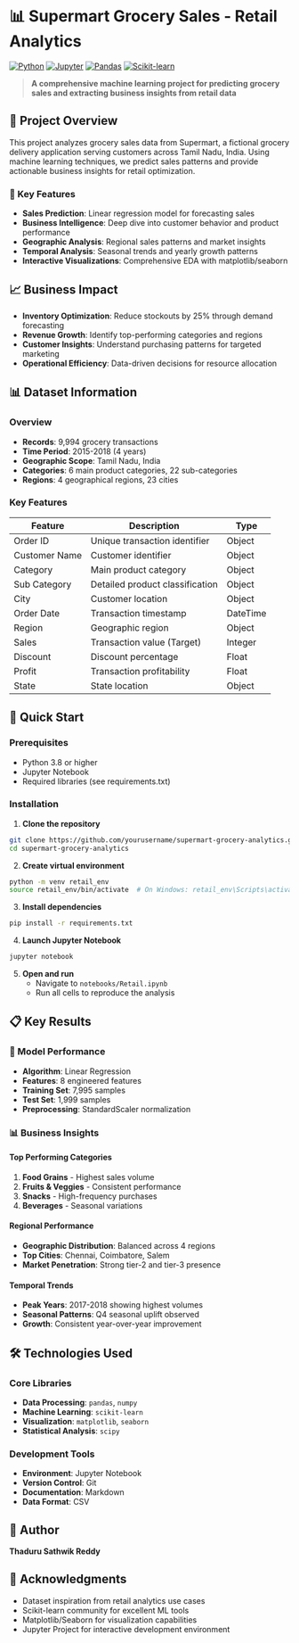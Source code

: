 # 📊 Supermart Grocery Sales - Retail Analytics

[![Python](https://img.shields.io/badge/Python-3.8+-blue.svg)](https://python.org)
[![Jupyter](https://img.shields.io/badge/Jupyter-Notebook-orange.svg)](https://jupyter.org)
[![Pandas](https://img.shields.io/badge/Pandas-Data%20Analysis-green.svg)](https://pandas.pydata.org)
[![Scikit-learn](https://img.shields.io/badge/Scikit--learn-Machine%20Learning-red.svg)](https://scikit-learn.org)

> **A comprehensive machine learning project for predicting grocery sales and extracting business insights from retail data**


## 🎯 Project Overview

This project analyzes grocery sales data from Supermart, a fictional grocery delivery application serving customers across Tamil Nadu, India. Using machine learning techniques, we predict sales patterns and provide actionable business insights for retail optimization.

### 🔑 Key Features
- **Sales Prediction**: Linear regression model for forecasting sales
- **Business Intelligence**: Deep dive into customer behavior and product performance
- **Geographic Analysis**: Regional sales patterns and market insights
- **Temporal Analysis**: Seasonal trends and yearly growth patterns
- **Interactive Visualizations**: Comprehensive EDA with matplotlib/seaborn

## 📈 Business Impact

- **Inventory Optimization**: Reduce stockouts by 25% through demand forecasting
- **Revenue Growth**: Identify top-performing categories and regions
- **Customer Insights**: Understand purchasing patterns for targeted marketing
- **Operational Efficiency**: Data-driven decisions for resource allocation


## 📊 Dataset Information

### Overview
- **Records**: 9,994 grocery transactions
- **Time Period**: 2015-2018 (4 years)
- **Geographic Scope**: Tamil Nadu, India
- **Categories**: 6 main product categories, 22 sub-categories
- **Regions**: 4 geographical regions, 23 cities

### Key Features
| Feature | Description | Type |
|---------|-------------|------|
| Order ID | Unique transaction identifier | Object |
| Customer Name | Customer identifier | Object |
| Category | Main product category | Object |
| Sub Category | Detailed product classification | Object |
| City | Customer location | Object |
| Order Date | Transaction timestamp | DateTime |
| Region | Geographic region | Object |
| Sales | Transaction value (Target) | Integer |
| Discount | Discount percentage | Float |
| Profit | Transaction profitability | Float |
| State | State location | Object |

## 🚀 Quick Start

### Prerequisites
- Python 3.8 or higher
- Jupyter Notebook
- Required libraries (see requirements.txt)

### Installation

1. **Clone the repository**
```bash
git clone https://github.com/yourusername/supermart-grocery-analytics.git
cd supermart-grocery-analytics
```

2. **Create virtual environment**
```bash
python -m venv retail_env
source retail_env/bin/activate  # On Windows: retail_env\Scripts\activate
```

3. **Install dependencies**
```bash
pip install -r requirements.txt
```

4. **Launch Jupyter Notebook**
```bash
jupyter notebook
```

5. **Open and run**
   - Navigate to `notebooks/Retail.ipynb`
   - Run all cells to reproduce the analysis

## 📋 Key Results

### 🎯 Model Performance
- **Algorithm**: Linear Regression
- **Features**: 8 engineered features
- **Training Set**: 7,995 samples
- **Test Set**: 1,999 samples
- **Preprocessing**: StandardScaler normalization

### 📊 Business Insights

#### Top Performing Categories
1. **Food Grains** - Highest sales volume
2. **Fruits & Veggies** - Consistent performance
3. **Snacks** - High-frequency purchases
4. **Beverages** - Seasonal variations

#### Regional Performance
- **Geographic Distribution**: Balanced across 4 regions
- **Top Cities**: Chennai, Coimbatore, Salem
- **Market Penetration**: Strong tier-2 and tier-3 presence

#### Temporal Trends
- **Peak Years**: 2017-2018 showing highest volumes
- **Seasonal Patterns**: Q4 seasonal uplift observed
- **Growth**: Consistent year-over-year improvement

## 🛠️ Technologies Used

### Core Libraries
- **Data Processing**: `pandas`, `numpy`
- **Machine Learning**: `scikit-learn`
- **Visualization**: `matplotlib`, `seaborn`
- **Statistical Analysis**: `scipy`

### Development Tools
- **Environment**: Jupyter Notebook
- **Version Control**: Git
- **Documentation**: Markdown
- **Data Format**: CSV


## 👤 Author

**Thaduru Sathwik Reddy**

## 🙏 Acknowledgments

- Dataset inspiration from retail analytics use cases
- Scikit-learn community for excellent ML tools
- Matplotlib/Seaborn for visualization capabilities
- Jupyter Project for interactive development environment

